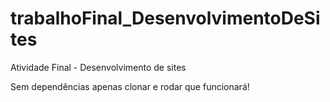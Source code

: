 # trabalhoFinal_DesenvolvimentoDeSites

Atividade Final - Desenvolvimento de sites

Sem dependências apenas clonar e rodar que funcionará!
